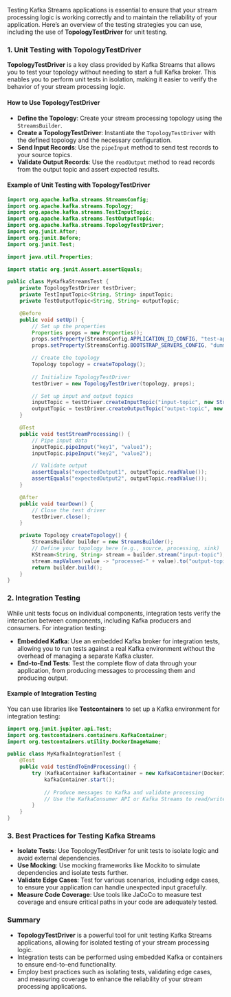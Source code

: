 Testing Kafka Streams applications is essential to ensure that your stream processing logic is working correctly and to maintain the reliability of your application. Here’s an overview of the testing strategies you can use, including the use of **TopologyTestDriver** for unit testing.

### 1. **Unit Testing with TopologyTestDriver**

**TopologyTestDriver** is a key class provided by Kafka Streams that allows you to test your topology without needing to start a full Kafka broker. This enables you to perform unit tests in isolation, making it easier to verify the behavior of your stream processing logic.

#### How to Use TopologyTestDriver

- **Define the Topology**: Create your stream processing topology using the `StreamsBuilder`.
- **Create a TopologyTestDriver**: Instantiate the `TopologyTestDriver` with the defined topology and the necessary configuration.
- **Send Input Records**: Use the `pipeInput` method to send test records to your source topics.
- **Validate Output Records**: Use the `readOutput` method to read records from the output topic and assert expected results.

#### Example of Unit Testing with TopologyTestDriver

```java
import org.apache.kafka.streams.StreamsConfig;
import org.apache.kafka.streams.Topology;
import org.apache.kafka.streams.TestInputTopic;
import org.apache.kafka.streams.TestOutputTopic;
import org.apache.kafka.streams.TopologyTestDriver;
import org.junit.After;
import org.junit.Before;
import org.junit.Test;

import java.util.Properties;

import static org.junit.Assert.assertEquals;

public class MyKafkaStreamsTest {
    private TopologyTestDriver testDriver;
    private TestInputTopic<String, String> inputTopic;
    private TestOutputTopic<String, String> outputTopic;

    @Before
    public void setUp() {
        // Set up the properties
        Properties props = new Properties();
        props.setProperty(StreamsConfig.APPLICATION_ID_CONFIG, "test-app");
        props.setProperty(StreamsConfig.BOOTSTRAP_SERVERS_CONFIG, "dummy:1234");

        // Create the topology
        Topology topology = createTopology();
        
        // Initialize TopologyTestDriver
        testDriver = new TopologyTestDriver(topology, props);

        // Set up input and output topics
        inputTopic = testDriver.createInputTopic("input-topic", new StringSerializer(), new StringSerializer());
        outputTopic = testDriver.createOutputTopic("output-topic", new StringDeserializer(), new StringDeserializer());
    }

    @Test
    public void testStreamProcessing() {
        // Pipe input data
        inputTopic.pipeInput("key1", "value1");
        inputTopic.pipeInput("key2", "value2");

        // Validate output
        assertEquals("expectedOutput1", outputTopic.readValue());
        assertEquals("expectedOutput2", outputTopic.readValue());
    }

    @After
    public void tearDown() {
        // Close the test driver
        testDriver.close();
    }

    private Topology createTopology() {
        StreamsBuilder builder = new StreamsBuilder();
        // Define your topology here (e.g., source, processing, sink)
        KStream<String, String> stream = builder.stream("input-topic");
        stream.mapValues(value -> "processed-" + value).to("output-topic");
        return builder.build();
    }
}
```

### 2. **Integration Testing**

While unit tests focus on individual components, integration tests verify the interaction between components, including Kafka producers and consumers. For integration testing:

- **Embedded Kafka**: Use an embedded Kafka broker for integration tests, allowing you to run tests against a real Kafka environment without the overhead of managing a separate Kafka cluster.
- **End-to-End Tests**: Test the complete flow of data through your application, from producing messages to processing them and producing output.

#### Example of Integration Testing

You can use libraries like **Testcontainers** to set up a Kafka environment for integration testing:

```java
import org.junit.jupiter.api.Test;
import org.testcontainers.containers.KafkaContainer;
import org.testcontainers.utility.DockerImageName;

public class MyKafkaIntegrationTest {
    @Test
    public void testEndToEndProcessing() {
        try (KafkaContainer kafkaContainer = new KafkaContainer(DockerImageName.parse("confluentinc/cp-kafka:latest"))) {
            kafkaContainer.start();
            
            // Produce messages to Kafka and validate processing
            // Use the KafkaConsumer API or Kafka Streams to read/write data
        }
    }
}
```

### 3. **Best Practices for Testing Kafka Streams**

- **Isolate Tests**: Use TopologyTestDriver for unit tests to isolate logic and avoid external dependencies.
- **Use Mocking**: Use mocking frameworks like Mockito to simulate dependencies and isolate tests further.
- **Validate Edge Cases**: Test for various scenarios, including edge cases, to ensure your application can handle unexpected input gracefully.
- **Measure Code Coverage**: Use tools like JaCoCo to measure test coverage and ensure critical paths in your code are adequately tested.

### Summary

- **TopologyTestDriver** is a powerful tool for unit testing Kafka Streams applications, allowing for isolated testing of your stream processing logic.
- Integration tests can be performed using embedded Kafka or containers to ensure end-to-end functionality.
- Employ best practices such as isolating tests, validating edge cases, and measuring coverage to enhance the reliability of your stream processing applications.